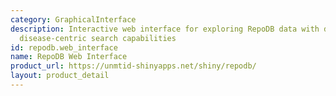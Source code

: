 ```yaml
---
category: GraphicalInterface
description: Interactive web interface for exploring RepoDB data with drug-centric  and
  disease-centric search capabilities
id: repodb.web_interface
name: RepoDB Web Interface
product_url: https://unmtid-shinyapps.net/shiny/repodb/
layout: product_detail
---
```


